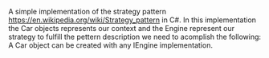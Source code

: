 A simple implementation of the strategy pattern https://en.wikipedia.org/wiki/Strategy_pattern in C#.
In this implementation the Car objects represents our context and the Engine represent our strategy to fulfill the pettern description we need to acomplish the following: A Car object can be created with any IEngine implementation.